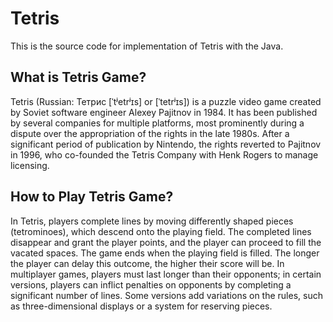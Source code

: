 # Tetris
This is the source code for implementation of Tetris with the Java.


## What is Tetris Game?
Tetris (Russian: Тетрис [ˈtʲetrʲɪs] or [ˈtetrʲɪs]) is a puzzle video game created by Soviet software engineer Alexey Pajitnov in 1984. It has been published by several companies for multiple platforms, most prominently during a dispute over the appropriation of the rights in the late 1980s. After a significant period of publication by Nintendo, the rights reverted to Pajitnov in 1996, who co-founded the Tetris Company with Henk Rogers to manage licensing.

## How to Play Tetris Game?
In Tetris, players complete lines by moving differently shaped pieces (tetrominoes), which descend onto the playing field. The completed lines disappear and grant the player points, and the player can proceed to fill the vacated spaces. The game ends when the playing field is filled. The longer the player can delay this outcome, the higher their score will be. In multiplayer games, players must last longer than their opponents; in certain versions, players can inflict penalties on opponents by completing a significant number of lines. Some versions add variations on the rules, such as three-dimensional displays or a system for reserving pieces.
